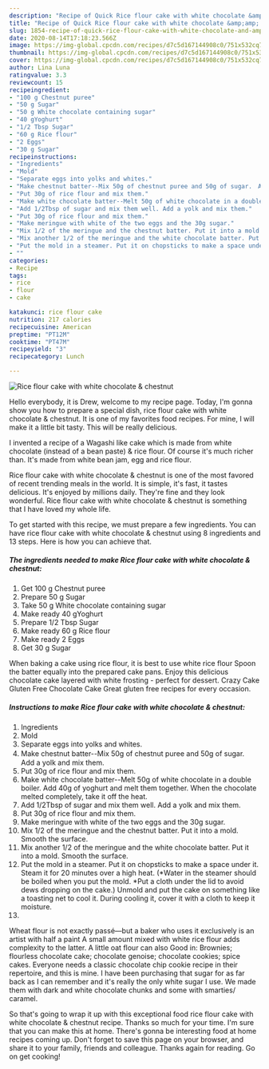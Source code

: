 ```yaml
---
description: "Recipe of Quick Rice flour cake with white chocolate &amp;amp; chestnut"
title: "Recipe of Quick Rice flour cake with white chocolate &amp;amp; chestnut"
slug: 1854-recipe-of-quick-rice-flour-cake-with-white-chocolate-and-amp-chestnut
date: 2020-08-14T17:18:23.566Z
image: https://img-global.cpcdn.com/recipes/d7c5d167144908c0/751x532cq70/rice-flour-cake-with-white-chocolate-chestnut-recipe-main-photo.jpg
thumbnail: https://img-global.cpcdn.com/recipes/d7c5d167144908c0/751x532cq70/rice-flour-cake-with-white-chocolate-chestnut-recipe-main-photo.jpg
cover: https://img-global.cpcdn.com/recipes/d7c5d167144908c0/751x532cq70/rice-flour-cake-with-white-chocolate-chestnut-recipe-main-photo.jpg
author: Lina Luna
ratingvalue: 3.3
reviewcount: 15
recipeingredient:
- "100 g Chestnut puree"
- "50 g Sugar"
- "50 g White chocolate containing sugar"
- "40 gYoghurt"
- "1/2 Tbsp Sugar"
- "60 g Rice flour"
- "2 Eggs"
- "30 g Sugar"
recipeinstructions:
- "Ingredients"
- "Mold"
- "Separate eggs into yolks and whites."
- "Make chestnut batter--Mix 50g of chestnut puree and 50g of sugar.　Add a yolk and mix them."
- "Put 30g of rice flour and mix them."
- "Make white chocolate batter--Melt 50g of white chocolate in a double boiler. Add 40g of yoghurt and melt them together. When the chocolate melted completely, take it off the heat."
- "Add 1/2Tbsp of sugar and mix them well. Add a yolk and mix them."
- "Put 30g of rice flour and mix them."
- "Make meringue with white of the two eggs and the 30g sugar."
- "Mix 1/2 of the meringue and the chestnut batter. Put it into a mold. Smooth the surface."
- "Mix another 1/2 of the meringue and the white chocolate batter. Put it into a mold. Smooth the surface."
- "Put the mold in a steamer. Put it on chopsticks to make a space under it. Steam it for 20 minutes over a high heat. (*Water in the steamer should be boiled when you put the mold. *Put a cloth under the lid to avoid dews dropping on the cake.) Unmold and put the cake on something like a toasting net to cool it. During cooling it, cover it with a cloth to keep it moisture."
- ""
categories:
- Recipe
tags:
- rice
- flour
- cake

katakunci: rice flour cake 
nutrition: 217 calories
recipecuisine: American
preptime: "PT12M"
cooktime: "PT47M"
recipeyield: "3"
recipecategory: Lunch

---
```



![Rice flour cake with white chocolate &amp; chestnut](https://img-global.cpcdn.com/recipes/d7c5d167144908c0/751x532cq70/rice-flour-cake-with-white-chocolate-chestnut-recipe-main-photo.jpg)

Hello everybody, it is Drew, welcome to my recipe page. Today, I'm gonna show you how to prepare a special dish, rice flour cake with white chocolate &amp; chestnut. It is one of my favorites food recipes. For mine, I will make it a little bit tasty. This will be really delicious.

I invented a recipe of a Wagashi like cake which is made from white chocolate (instead of a bean paste) &amp; rice flour. Of course it&#39;s much richer than. It&#39;s made from white bean jam, egg and rice flour.

Rice flour cake with white chocolate &amp; chestnut is one of the most favored of recent trending meals in the world. It is simple, it's fast, it tastes delicious. It's enjoyed by millions daily. They're fine and they look wonderful. Rice flour cake with white chocolate &amp; chestnut is something that I have loved my whole life.


To get started with this recipe, we must prepare a few ingredients. You can have rice flour cake with white chocolate &amp; chestnut using 8 ingredients and 13 steps. Here is how you can achieve that.

<!--inarticleads1-->

##### The ingredients needed to make Rice flour cake with white chocolate &amp; chestnut:

1. Get 100 g Chestnut puree
1. Prepare 50 g Sugar
1. Take 50 g White chocolate containing sugar
1. Make ready 40 gYoghurt
1. Prepare 1/2 Tbsp Sugar
1. Make ready 60 g Rice flour
1. Make ready 2 Eggs
1. Get 30 g Sugar


When baking a cake using rice flour, it is best to use white rice flour Spoon the batter equally into the prepared cake pans. Enjoy this delicious chocolate cake layered with white frosting - perfect for dessert. Crazy Cake Gluten Free Chocolate Cake Great gluten free recipes for every occasion. 

<!--inarticleads2-->

##### Instructions to make Rice flour cake with white chocolate &amp; chestnut:

1. Ingredients
1. Mold
1. Separate eggs into yolks and whites.
1. Make chestnut batter--Mix 50g of chestnut puree and 50g of sugar.　Add a yolk and mix them.
1. Put 30g of rice flour and mix them.
1. Make white chocolate batter--Melt 50g of white chocolate in a double boiler. Add 40g of yoghurt and melt them together. When the chocolate melted completely, take it off the heat.
1. Add 1/2Tbsp of sugar and mix them well. Add a yolk and mix them.
1. Put 30g of rice flour and mix them.
1. Make meringue with white of the two eggs and the 30g sugar.
1. Mix 1/2 of the meringue and the chestnut batter. Put it into a mold. Smooth the surface.
1. Mix another 1/2 of the meringue and the white chocolate batter. Put it into a mold. Smooth the surface.
1. Put the mold in a steamer. Put it on chopsticks to make a space under it. Steam it for 20 minutes over a high heat. (*Water in the steamer should be boiled when you put the mold. *Put a cloth under the lid to avoid dews dropping on the cake.) Unmold and put the cake on something like a toasting net to cool it. During cooling it, cover it with a cloth to keep it moisture.
1. 


Wheat flour is not exactly passé—but a baker who uses it exclusively is an artist with half a paint A small amount mixed with white rice flour adds complexity to the latter. A little oat flour can also Good in: Brownies; flourless chocolate cake; chocolate genoise; chocolate cookies; spice cakes. Everyone needs a classic chocolate chip cookie recipe in their repertoire, and this is mine. I have been purchasing that sugar for as far back as I can remember and it&#39;s really the only white sugar I use. We made them with dark and white chocolate chunks and some with smarties/ caramel. 

So that's going to wrap it up with this exceptional food rice flour cake with white chocolate &amp; chestnut recipe. Thanks so much for your time. I'm sure that you can make this at home. There's gonna be interesting food at home recipes coming up. Don't forget to save this page on your browser, and share it to your family, friends and colleague. Thanks again for reading. Go on get cooking!
